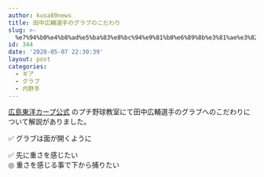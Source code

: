 ```yaml
---
author: kusa89news
title: 田中広輔選手のグラブのこだわり
slug: >-
  %e7%94%b0%e4%b8%ad%e5%ba%83%e8%bc%94%e9%81%b8%e6%89%8b%e3%81%ae%e3%82%b0%e3%83%a9%e3%83%96%e3%81%ae%e3%81%93%e3%81%a0%e3%82%8f%e3%82%8a
id: 344
date: '2020-05-07 22:30:39'
layout: post
categories:
  - ギア
  - グラブ
  - 内野手
---
```


[広島東洋カープ公式](https://www.youtube.com/channel/UC0VGvOEN22JcprH7pZrCwiw) のプチ野球教室にて田中広輔選手のグラブへのこだわりについて解説がありました。

✅ グラブは面が開くように

✅ 先に重さを感じたい  
◎ 重さを感じる事で下から捕りたい